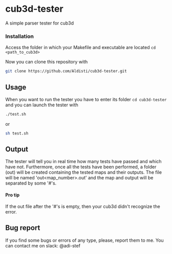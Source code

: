 # cub3d-tester
A simple parser tester for cub3d

### Installation

Access the folder in which your Makefile and executable are located ```cd <path_to_cub3d>```

Now you can clone this repository with

```bash
git clone https://github.com/Aldisti/cub3d-tester.git
```

## Usage

When you want to run the tester you have to enter its folder ```cd cub3d-tester```
and you can launch the tester with
```bash
./test.sh
```
or
```bash
sh test.sh
```

## Output

The tester will tell you in real time how many tests have passed and which have not.
Furthermore, once all the tests have been performed, a folder (out) will be created containing the tested maps and their outputs.
The file will be named 'out<map_number>.out' and the map and output will be separated by some '#'s.

#### Pro tip

If the out file after the '#'s is empty, then your cub3d didn't recognize the error.

## Bug report

If you find some bugs or errors of any type, please, report them to me. You can
contact me on slack: @adi-stef
